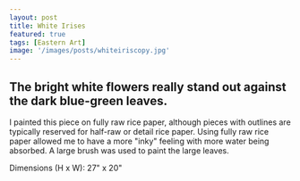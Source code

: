 ```yaml
---
layout: post
title: White Irises
featured: true
tags: [Eastern Art]
image: '/images/posts/whiteiriscopy.jpg'
---
```


## The bright white flowers really stand out against the dark blue-green leaves.

I painted this piece on fully raw rice paper, although pieces with outlines are typically reserved for half-raw or detail rice paper. Using fully raw rice paper allowed me to have a more "inky" feeling with more water being absorbed. A large brush was used to paint the large leaves.

Dimensions (H x W): 27" x 20"